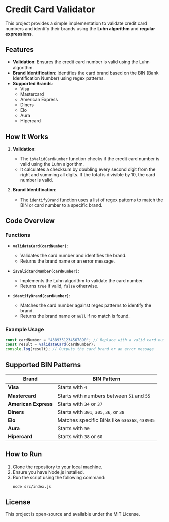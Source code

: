# Credit Card Validator

This project provides a simple implementation to validate credit card numbers and identify their brands using the **Luhn algorithm** and **regular expressions**.

## Features

- **Validation**: Ensures the credit card number is valid using the Luhn algorithm.
- **Brand Identification**: Identifies the card brand based on the BIN (Bank Identification Number) using regex patterns.
- **Supported Brands**:
  - Visa
  - Mastercard
  - American Express
  - Diners
  - Elo
  - Aura
  - Hipercard

## How It Works

1. **Validation**:

   - The `isValidCardNumber` function checks if the credit card number is valid using the Luhn algorithm.
   - It calculates a checksum by doubling every second digit from the right and summing all digits. If the total is divisible by 10, the card number is valid.

2. **Brand Identification**:
   - The `identifyBrand` function uses a list of regex patterns to match the BIN or card number to a specific brand.

## Code Overview

### Functions

- **`validateCard(cardNumber)`**:

  - Validates the card number and identifies the brand.
  - Returns the brand name or an error message.

- **`isValidCardNumber(cardNumber)`**:

  - Implements the Luhn algorithm to validate the card number.
  - Returns `true` if valid, `false` otherwise.

- **`identifyBrand(cardNumber)`**:
  - Matches the card number against regex patterns to identify the brand.
  - Returns the brand name or `null` if no match is found.

### Example Usage

```javascript
const cardNumber = "4389351234567890"; // Replace with a valid card number
const result = validateCard(cardNumber);
console.log(result); // Outputs the card brand or an error message
```

## Supported BIN Patterns

| Brand                | BIN Pattern                                   |
| -------------------- | --------------------------------------------- |
| **Visa**             | Starts with `4`                               |
| **Mastercard**       | Starts with numbers between `51` and `55`     |
| **American Express** | Starts with `34` or `37`                      |
| **Diners**           | Starts with `301`, `305`, `36`, or `38`       |
| **Elo**              | Matches specific BINs like `636368`, `438935` |
| **Aura**             | Starts with `50`                              |
| **Hipercard**        | Starts with `38` or `60`                      |

## How to Run

1. Clone the repository to your local machine.
2. Ensure you have Node.js installed.
3. Run the script using the following command:
   ```bash
   node src/index.js
   ```

## License

This project is open-source and available under the MIT License.
